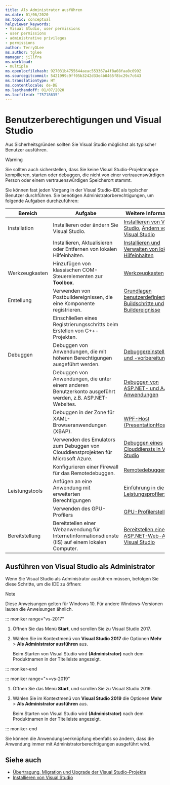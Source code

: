 ```yaml
---
title: Als Administrator ausführen
ms.date: 01/06/2020
ms.topic: conceptual
helpviewer_keywords:
- Visual Studio, user permissions
- user permissions
- administrative privileges
- permissions
author: TerryGLee
ms.author: tglee
manager: jillfra
ms.workload:
- multiple
ms.openlocfilehash: 927031b4755644aeac553367a4f8a08faa0c0992
ms.sourcegitcommit: 5421999c9ff05b3242d33e4b0465f8bc29c7c643
ms.translationtype: HT
ms.contentlocale: de-DE
ms.lasthandoff: 01/07/2020
ms.locfileid: "75718635"
---
```

# <a name="user-permissions-and-visual-studio"></a>Benutzerberechtigungen und Visual Studio

Aus Sicherheitsgründen sollten Sie Visual Studio möglichst als typischer Benutzer ausführen.

> [!WARNING]
> Sie sollten auch sicherstellen, dass Sie keine Visual Studio-Projektmappe kompilieren, starten oder debuggen, die nicht von einer vertrauenswürdigen Person oder einem vertrauenswürdigen Speicherort stammt.

Sie können fast jeden Vorgang in der Visual Studio-IDE als typischer Benutzer durchführen. Sie benötigen Administratorberechtigungen, um folgende Aufgaben durchzuführen:

|Bereich|Aufgabe|Weitere Informationen|
|----------|----------| - |
|Installation|Installieren oder ändern Sie Visual Studio.|[Installieren von Visual Studio](../install/install-visual-studio.md), [Ändern von Visual Studio](../install/modify-visual-studio.md)|
||Installieren, Aktualisieren oder Entfernen von lokalen Hilfeinhalten.|[Installieren und Verwalten von lokalen Hilfeinhalten](../help-viewer/install-manage-local-content.md)|
|Werkzeugkasten|Hinzufügen von klassischen COM-Steuerelementen zur **Toolbox**.|[Werkzeugkasten](../ide/reference/toolbox.md)|
|Erstellung|Verwenden von Postbuildereignissen, die eine Komponente registrieren.|[Grundlagen benutzerdefinierter Buildschritte und Buildereignisse](/cpp/build/understanding-custom-build-steps-and-build-events)|
||Einschließen eines Registrierungsschritts beim Erstellen von C++-Projekten.||
|Debuggen|Debuggen von Anwendungen, die mit höheren Berechtigungen ausgeführt werden.|[Debuggereinstellungen und -vorbereitung](../debugger/debugger-settings-and-preparation.md)|
||Debuggen von Anwendungen, die unter einem anderen Benutzerkonto ausgeführt werden, z.B. ASP.NET-Websites.|[Debuggen von ASP.NET- und AJAX-Anwendungen](../debugger/how-to-enable-debugging-for-aspnet-applications.md)|
||Debuggen in der Zone für XAML-Browseranwendungen (XBAP).|[WPF-Host (PresentationHost.exe)](/dotnet/framework/wpf/app-development/wpf-host-presentationhost-exe)|
||Verwenden des Emulators zum Debuggen von Clouddienstprojekten für Microsoft Azure.|[Debuggen eines Clouddiensts in Visual Studio](/azure/vs-azure-tools-debug-cloud-services-virtual-machines)|
||Konfigurieren einer Firewall für das Remotedebuggen.|[Remotedebuggen](../debugger/remote-debugging.md)|
|Leistungstools|Anfügen an eine Anwendung mit erweiterten Berechtigungen|[Einführung in die Leistungsprofilerstellung](../profiling/beginners-guide-to-performance-profiling.md)|
||Verwenden des GPU-Profilers|[GPU-Profilerstellung](../profiling/gpu-usage.md)|
|Bereitstellung|Bereitstellen einer Webanwendung für Internetinformationsdienste (IIS) auf einem lokalen Computer.|[Bereitstellen einer ASP.NET-Web-App mit Visual Studio](/aspnet/web-forms/overview/older-versions-getting-started/deployment-to-a-hosting-provider/)|

## <a name="run-visual-studio-as-an-administrator"></a>Ausführen von Visual Studio als Administrator

Wenn Sie Visual Studio als Administrator ausführen müssen, befolgen Sie diese Schritte, um die IDE zu öffnen:

> [!NOTE]
> Diese Anweisungen gelten für Windows 10. Für andere Windows-Versionen lauten die Anweisungen ähnlich.

::: moniker range="vs-2017"

1. Öffnen Sie das Menü **Start**, und scrollen Sie zu Visual Studio 2017.

1. Wählen Sie im Kontextmenü von **Visual Studio 2017** die Optionen **Mehr** > **Als Administrator ausführen** aus.

   Beim Starten von Visual Studio wird **(Administrator)** nach dem Produktnamen in der Titelleiste angezeigt.

::: moniker-end

::: moniker range=">=vs-2019"

1. Öffnen Sie das Menü **Start**, und scrollen Sie zu Visual Studio 2019.

1. Wählen Sie im Kontextmenü von **Visual Studio 2019** die Optionen **Mehr** > **Als Administrator ausführen** aus.

   Beim Starten von Visual Studio wird **(Administrator)** nach dem Produktnamen in der Titelleiste angezeigt.

::: moniker-end

Sie können die Anwendungsverknüpfung ebenfalls so ändern, dass die Anwendung immer mit Administratorberechtigungen ausgeführt wird.

## <a name="see-also"></a>Siehe auch

- [Übertragung, Migration und Upgrade der Visual Studio-Projekte](../porting/port-migrate-and-upgrade-visual-studio-projects.md)
- [Installieren von Visual Studio](../install/install-visual-studio.md)
